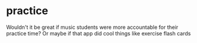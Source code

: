 # practice
Wouldn't it be great if music students were more accountable for their practice time?  Or maybe if that app did cool things like exercise flash cards
